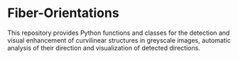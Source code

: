 # Fiber-Orientations
This repository provides Python functions and classes for the detection and visual enhancement of curvilinear structures in greyscale images, automatic analysis of their direction and visualization of detected directions.
